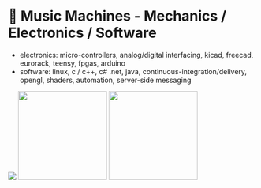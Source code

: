 # 🔭 Music Machines - Mechanics / Electronics / Software
- electronics: micro-controllers, analog/digital interfacing, kicad, freecad, eurorack, teensy, fpgas, arduino
- software: linux, c / c++, c# .net, java, continuous-integration/delivery, opengl, shaders, automation, server-side messaging

![](https://github-readme-stats.vercel.app/api?username=newdigate&count_private=true&show_icons=true) 
<a href='///github.com/newdigate/teensy-eurorack'><img src='https://github.com/newdigate/teensy-eurorack/raw/master/hardware/images/kryonos.png' height='180px'/></a>
<a href='///github.com/newdigate/teensy-control-voltage'><img src='https://github.com/newdigate/teensy-control-voltage/raw/master/docs/front-view.png' height='180px'/></a>

